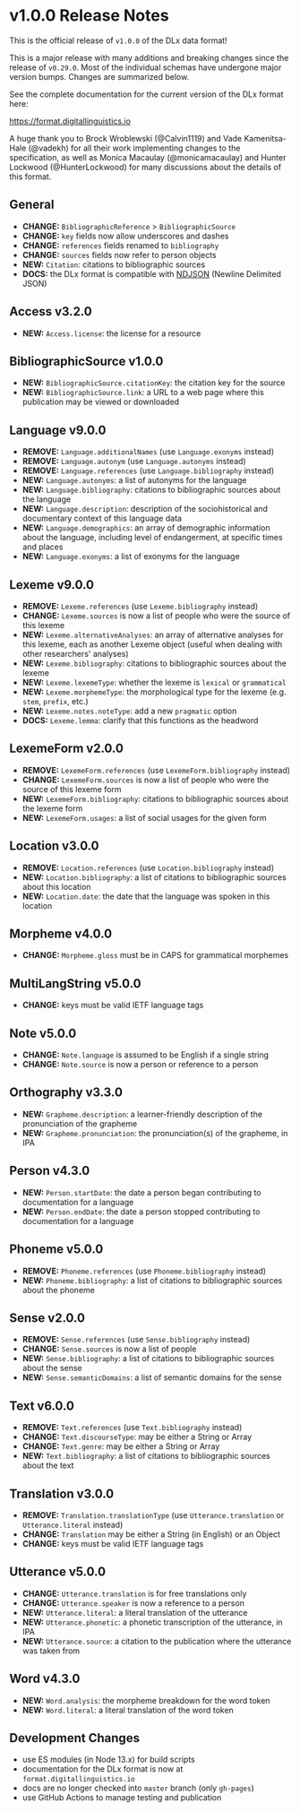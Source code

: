 # v1.0.0 Release Notes

This is the official release of `v1.0.0` of the DLx data format!

This is a major release with many additions and breaking changes since the release of `v0.29.0`. Most of the individual schemas have undergone major version bumps. Changes are summarized below.

See the complete documentation for the current version of the DLx format here:

https://format.digitallinguistics.io

A huge thank you to Brock Wroblewski (@Calvin1119) and Vade Kamenitsa-Hale (@vadekh) for all their work implementing changes to the specification, as well as Monica Macaulay (@monicamacaulay) and Hunter Lockwood (@HunterLockwood) for many discussions about the details of this format.

## General

- **CHANGE:** `BibliographicReference` > `BibliographicSource`
- **CHANGE:** `key` fields now allow underscores and dashes
- **CHANGE:** `references` fields renamed to `bibliography`
- **CHANGE:** `sources` fields now refer to person objects
- **NEW:** `Citation`: citations to bibliographic sources
- **DOCS:** the DLx format is compatible with [NDJSON](http://ndjson.org/) (Newline Delimited JSON)

## Access v3.2.0

- **NEW:** `Access.license`: the license for a resource

## BibliographicSource v1.0.0

- **NEW:** `BibliographicSource.citationKey`: the citation key for the source
- **NEW:** `BibliographicSource.link`: a URL to a web page where this publication may be viewed or downloaded

## Language v9.0.0

- **REMOVE:** `Language.additionalNames` (use `Language.exonyms` instead)
- **REMOVE:** `Language.autonym` (use `Language.autonyms` instead)
- **REMOVE:** `Language.references` (use `Language.bibliography` instead)
- **NEW:** `Language.autonyms`: a list of autonyms for the language
- **NEW:** `Language.bibliography`: citations to bibliographic sources about the language
- **NEW:** `Language.description`: description of the sociohistorical and documentary context of this language data
- **NEW:** `Language.demographics`: an array of demographic information about the language, including level of endangerment, at specific times and places
- **NEW:** `Language.exonyms`: a list of exonyms for the language

## Lexeme v9.0.0

- **REMOVE:** `Lexeme.references` (use `Lexeme.bibliography` instead)
- **CHANGE:** `Lexeme.sources` is now a list of people who were the source of this lexeme
- **NEW:** `Lexeme.alternativeAnalyses`: an array of alternative analyses for this lexeme, each as another Lexeme object (useful when dealing with other researchers' analyses)
- **NEW:** `Lexeme.bibliography`: citations to bibliographic sources about the lexeme
- **NEW:** `Lexeme.lexemeType`: whether the lexeme is `lexical` or `grammatical`
- **NEW:** `Lexeme.morphemeType`: the morphological type for the lexeme (e.g. `stem`, `prefix`, etc.)
- **NEW:** `Lexeme.notes.noteType`: add a new `pragmatic` option
- **DOCS:** `Lexeme.lemma`: clarify that this functions as the headword

## LexemeForm v2.0.0

- **REMOVE:** `LexemeForm.references` (use `LexemeForm.bibliography` instead)
- **CHANGE:** `LexemeForm.sources` is now a list of people who were the source of this lexeme form
- **NEW:** `LexemeForm.bibliography`: citations to bibliographic sources about the lexeme form
- **NEW:** `LexemeForm.usages`: a list of social usages for the given form

## Location v3.0.0

- **REMOVE:** `Location.references` (use `Location.bibliography` instead)
- **NEW:** `Location.bibliography`: a list of citations to bibliographic sources about this location
- **NEW:** `Location.date`: the date that the language was spoken in this location

## Morpheme v4.0.0

- **CHANGE:** `Morpheme.gloss` must be in CAPS for grammatical morphemes

## MultiLangString v5.0.0

- **CHANGE:** keys must be valid IETF language tags

## Note v5.0.0

- **CHANGE:** `Note.language` is assumed to be English if a single string
- **CHANGE:** `Note.source` is now a person or reference to a person

## Orthography v3.3.0

- **NEW:** `Grapheme.description`: a learner-friendly description of the pronunciation of the grapheme
- **NEW:** `Grapheme.pronunciation`: the pronunciation(s) of the grapheme, in IPA

## Person v4.3.0

- **NEW:** `Person.startDate`: the date a person began contributing to documentation for a language
- **NEW:** `Person.endDate`: the date a person stopped contributing to documentation for a language

## Phoneme v5.0.0

- **REMOVE:** `Phoneme.references` (use `Phoneme.bibliography` instead)
- **NEW:** `Phoneme.bibliography`: a list of citations to bibliographic sources about the phoneme

## Sense v2.0.0

- **REMOVE:** `Sense.references` (use `Sense.bibliography` instead)
- **CHANGE:** `Sense.sources` is now a list of people
- **NEW:** `Sense.bibliography`: a list of citations to bibliographic sources about the sense
- **NEW:** `Sense.semanticDomains`: a list of semantic domains for the sense

## Text v6.0.0

- **REMOVE:** `Text.references` (use `Text.bibliography` instead)
- **CHANGE:** `Text.discourseType`: may be either a String or Array
- **CHANGE:** `Text.genre`: may be either a String or Array
- **NEW:** `Text.bibliography`: a list of citations to bibliographic sources about the text

## Translation v3.0.0

- **REMOVE:** `Translation.translationType` (use `Utterance.translation` or `Utterance.literal` instead)
- **CHANGE:** `Translation` may be either a String (in English) or an Object
- **CHANGE:** keys must be valid IETF language tags

## Utterance v5.0.0

- **CHANGE:** `Utterance.translation` is for free translations only
- **CHANGE:** `Utterance.speaker` is now a reference to a person
- **NEW:** `Utterance.literal`: a literal translation of the utterance
- **NEW:** `Utterance.phonetic`: a phonetic transcription of the utterance, in IPA
- **NEW:** `Utterance.source`: a citation to the publication where the utterance was taken from

## Word v4.3.0

- **NEW:** `Word.analysis`: the morpheme breakdown for the word token
- **NEW:** `Word.literal`: a literal translation of the word token

## Development Changes

* use ES modules (in Node 13.x) for build scripts
* documentation for the DLx format is now at `format.digitallinguistics.io`
* docs are no longer checked into `master` branch (only `gh-pages`)
* use GitHub Actions to manage testing and publication
